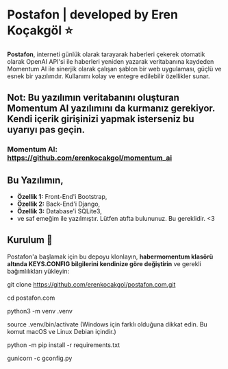 # Postafon | developed by Eren Koçakgöl ⭐️

**Postafon**, interneti günlük olarak tarayarak haberleri çekerek otomatik olarak OpenAI API'si ile haberleri yeniden yazarak veritabanına kaydeden Momentum AI ile sinerjik olarak çalışan şablon bir web uygulaması, güçlü ve esnek bir yazılımdır. Kullanımı kolay ve entegre edilebilir özellikler sunar.

## Not: Bu yazılımın veritabanını oluşturan Momentum AI yazılımını da kurmanız gerekiyor. Kendi içerik girişinizi yapmak isterseniz bu uyarıyı pas geçin.
### Momentum AI: https://github.com/erenkocakgol/momentum_ai

## Bu Yazılımın,

- **Özellik 1:** Front-End'i Bootstrap,
- **Özellik 2:** Back-End'i Django,
- **Özellik 3:** Database'i SQLite3,
- ve saf emeğim ile yazılmıştır. Lütfen atıfta bulununuz. Bu gereklidir. <3

## Kurulum 💽

Postafon'a başlamak için bu depoyu klonlayın, **habermomentum klasörü altında KEYS.CONFIG bilgilerini kendinize göre değiştirin** ve gerekli bağımlılıkları yükleyin:

git clone https://github.com/erenkocakgol/postafon.com.git

cd postafon.com

python3 -m venv .venv

source .venv/bin/activate (Windows için farklı olduğuna dikkat edin. Bu komut macOS ve Linux Debian içindir.)

python -m pip install -r requirements.txt

gunicorn -c gconfig.py


